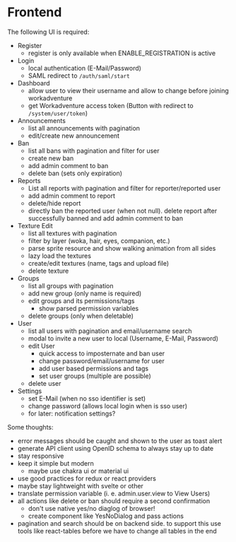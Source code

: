 # Frontend

The following UI is required:
- Register
  - register is only available when ENABLE_REGISTRATION is active
- Login
  - local authentication (E-Mail/Password)
  - SAML redirect to `/auth/saml/start`
- Dashboard
  - allow user to view their username and allow to change before joining workadventure
  - get Workadventure access token (Button with redirect to `/system/user/token`)
- Announcements
  - list all announcements with pagination
  - edit/create new announcement
- Ban
  - list all bans with pagination and filter for user
  - create new ban
  - add admin comment to ban
  - delete ban (sets only expiration)
- Reports
  - List all reports with pagination and filter for reporter/reported user
  - add admin comment to report
  - delete/hide report
  - directly ban the reported user (when not null). delete report after successfully banned and add admin comment to ban
- Texture Edit
  - list all textures with pagination
  - filter by layer (woka, hair, eyes, companion, etc.)
  - parse sprite resource and show walking animation from all sides
  - lazy load the textures
  - create/edit textures (name, tags and upload file)
  - delete texture
- Groups
  - list all groups with pagination
  - add new group (only name is required)
  - edit groups and its permissions/tags
    - show parsed permission variables
  - delete groups (only when deletable)
- User
  - list all users with pagination and email/username search
  - modal to invite a new user to local (Username, E-Mail, Password)
  - edit User
    - quick access to imposternate and ban user
    - change password/email/username for user
    - add user based permissions and tags
    - set user groups (multiple are possible)
  - delete user
- Settings
  - set E-Mail (when no sso identifier is set)
  - change password (allows local login when is sso user)
  - for later: notification settings?

Some thoughts:
- error messages should be caught and shown to the user as toast alert
- generate API client using OpenID schema to always stay up to date
- stay responsive
- keep it simple but modern
  - maybe use chakra ui or material ui
- use good practices for redux or react providers
- maybe stay lightweight with svelte or other
- translate permission variable (i. e. admin.user.view to View Users)
- all actions like delete or ban should require a second confirmation
  - don't use native yes/no diaglog of browser!
  - create component like YesNoDialog and pass actions 
- pagination and search should be on backend side. to support this use tools like react-tables before we have to change all tables in the end